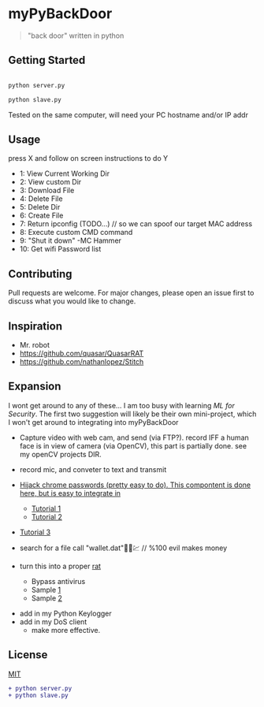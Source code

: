 # myPyBackDoor
> "back door" written in python 

## Getting Started 
```python

python server.py

python slave.py 

```
Tested on the same computer, will need your PC hostname and/or IP addr  


## Usage
press X and follow on screen instructions to do Y
  - 1: View Current Working Dir
  - 2: View custom Dir
  - 3: Download File 
  - 4: Delete File 
  - 5: Delete Dir  
  - 6: Create File 
  - 7: Return ipconfig (TODO...) // so we can spoof our target MAC address  
  - 8: Execute custom CMD command 
  - 9: "Shut it down" -MC Hammer 
  - 10: Get wifi Password list 



 ## Contributing
Pull requests are welcome. For major changes, please open an issue first to discuss what you would like to change.


## Inspiration 
+ Mr. robot
+ https://github.com/quasar/QuasarRAT
+ https://github.com/nathanlopez/Stitch

## Expansion  

I wont get around to any of these... I am too busy with learning _ML for Security_. The first two suggestion will likely be their own mini-project, which I won't get around to integrating into myPyBackDoor    

* Capture video with web cam, and send (via FTP?). record IFF a human face is in view of camera (via OpenCV), this part is partially done. see my openCV projects DIR. 

* record mic, and conveter to text and transmit 

* [Hijack chrome passwords (pretty easy to do). This compontent is done here, but is easy to integrate in](https://github.com/alik604/chromePasswordThieve)

  * [Tutorial 1](<https://github.com/ProgrammedBoi/password-stealer/blob/master/stealer.pyw>)
  * [Tutorial 2](<https://github.com/ProgrammedBoi/password-proof-of-concept/blob/master/pass_stealer.py>)
*  [Tutorial 3](https://raw.githubusercontent.com/byt3bl33d3r/chrome-decrypter/master/chrome_decrypt.py)
* search for a file call "wallet.dat"💯😈💹 // %100 evil makes money 

* turn this into a proper [rat](https://en.wikipedia.org/wiki/Remote_access_trojan)
  + Bypass antivirus 
  + Sample [1](https://github.com/nathanlopez/Stitch)
  + Sample [2](https://github.com/n1nj4sec/pupy)


+ add in my Python Keylogger
+ add in my DoS client 
  - make more effective. 



## License
[MIT](https://choosealicense.com/licenses/mit/)

```diff
+ python server.py
+ python slave.py
```
